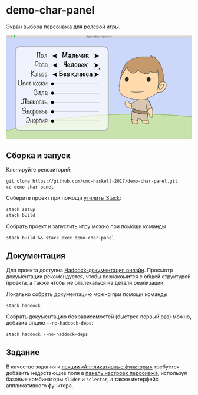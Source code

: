 # demo-char-panel

Экран выбора персонажа для ролевой игры.

![Экран выбора персонажа.](images/demo-char-panel.gif)

## Сборка и запуск

Клонируйте репозиторий:

```
git clone https://github.com/cmc-haskell-2017/demo-char-panel.git
cd demo-char-panel
```

Соберите проект при помощи [утилиты Stack](https://www.haskellstack.org):

```
stack setup
stack build
```

Собрать проект и запустить игру можно при помощи команды

```
stack build && stack exec demo-char-panel
```

## Документация

Для проекта доступна [Haddock-документация онлайн](https://cmc-haskell-2017.github.io/demo-char-panel/doc/index.html).
Просмотр документации рекомендуется, чтобы познакомится с общей структурой проекта,
а также чтобы не отвлекаться на детали реализации.

Локально собрать документацию можно при помощи команды

```
stack haddock
```

Собрать документацию без зависимостей (быстрее первый раз) можно, добавив опцию `--no-haddock-deps`:

```
stack haddock --no-haddock-deps
```

## Задание

В качестве задания к [лекции «Аппликативные функторы»](https://youtu.be/ckp60IxNH9s) требуется добавить недостающие поля в
[панель настроек персонажа](https://github.com/cmc-haskell-2017/demo-char-panel/blob/master/src/Game.hs#L57-L101),
используя базовые комбинаторы `slider` и `selector`, а также интерфейс аппликативного функтора.

